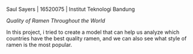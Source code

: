 Saul Sayers |
16520075 |
Institut Teknologi Bandung

*Quality of Ramen Throughout the World*

In this project, i tried to create a model that can help us analyze which countries have the best quality ramen, and we can also see what style of ramen is the most popular.
